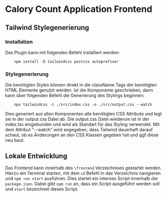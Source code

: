 # Calory Count Application Frontend

## Tailwind Stylegenerierung

### Installation

Das Plugin kann mit folgenden Befehl installiert werden:

```shell
    npm install -D tailwindcss postcss autoprefixer
```

### Stylegenerierung

Die benötigten Styles können direkt in die className Tags der benötigten HTML Elemente genutzt werden. Ist die Komponente geschrieben, dann kann über folgenden Befehl die Generierung des Stylings beginnen:

```shell
    npx tailwindcss -i ./src/index.css -o ./src/output.css --watch
```

Dies generiert aus allen Komponenten alle benötigten CSS Attribute und legt sie in der output.css Datei ab. Die output.css Datei wiederum ist in der index.tsx eingebunden und wird als Standart für das Styling verwendet. Mit dem Attribut "--watch" wird angegeben, dass Tailwind dauerhaft darauf schaut, ob es Änderungen an den CSS Klassen gegeben hat und ggf diese neu baut.

## Lokale Entwicklung

Das Frontend kann innerhalb des `\frontend` Verzeichnises gestartet werden.  
Hierzu ein Terminal starten, mit dem `cd` Befehl in das Verzeichnis navigieren und `npm run start` ausführen. Dies startet
ein internes Script innerhalb der `package.json`. Dabei gibt `npm run` an, dass ein Script ausgeführt werden soll und `start`
bezeichnet dieses Script.

